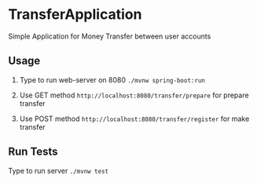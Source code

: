 # TransferApplication
Simple Application for Money Transfer between user accounts

## Usage
 
1. Type to run web-server on 8080
`./mvnw spring-boot:run`

2. Use GET method
`http://localhost:8080/transfer/prepare`
for prepare transfer 

3. Use POST method
`http://localhost:8080/transfer/register`
for make transfer

## Run Tests 
Type to run server
`./mvnw test`


